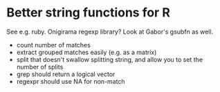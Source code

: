 Better string functions for R
=============================

See e.g. ruby.  Onigirama regexp library?  Look at Gabor's gsubfn as well.

  * count number of matches
  * extract grouped matches easily (e.g. as a matrix)
  * split that doesn't swallow splitting string, and allow you to set the number of splits 
  * grep should return a logical vector
  * regexpr should use NA for non-match
